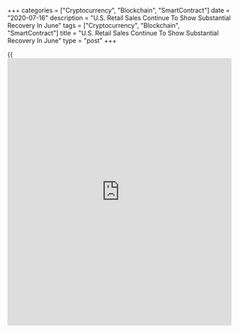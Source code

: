 +++
categories = ["Cryptocurrency", "Blockchain", "SmartContract"]
date = "2020-07-16"
description = "U.S. Retail Sales Continue To Show Substantial Recovery In June"
tags = ["Cryptocurrency", "Blockchain", "SmartContract"]
title = "U.S. Retail Sales Continue To Show Substantial Recovery In June"
type = "post"
+++

{{<iframe id="large-banner" src="https://www.bounty.group/#slide=26.0" width="100%" height="600" scrolling="no" style="border: 0px solid rgb(216, 221, 230); border-radius: 3px;">}}

Reflecting the reopening of businesses following the
[coronavirus][1]-induced lockdowns, the Commerce Department released a
report on Thursday showing another substantial increase in U.S. retail
sales in the month of June.

The report said retail sales soared by 7.5 percent in June after
skyrocketing by an upwardly revised 18.2 percent in May.

Economists had expected retail sales to jump by 5.0 percent compared to
the 17.7 percent spike originally reported for the previous month.

A note from economists at Oxford Economics said the rebound in retail
sales over the past two months "confirmed the strong snapback in demand
as retail sales are now back to their pre-coronavirus levels."

"But while today's report gives the illusion of a fearless consumer
spending lavishly, the reality is more sobering: consumers are
increasingly fearful amid new spikes in Covid-19 cases and a looming
fiscal cliff," the economists added.

The report showed a notable slowdown in the pace of growth by motor
vehicles and parts dealers, although auto sales still jumped by 8.2
percent in June after spiking by 48.7 percent in May.

Excluding sales by motor vehicles and parts dealers, retail sales shot
up by 7.3 percent in May after soaring by 12.1 percent in May. Ex-auto
sales were also expected to surge up by 5.0 percent.

Sales by gas stations showed another notable increase, with the sales
growth partly due to a recent increase in gas prices.

Core retail sales, which exclude automobiles, gasoline, building
materials and food services, leapt by 5.6 percent in June after surging
up by 10.1 percent in May.

Sales by clothing and accessories stores skyrocketed by 105.1 percent,
while electronics and appliance stores, furniture and home furnishings
stores and sporting goods, hobby, musical instrument, and book stores
also saw substantial sales growth.

Reflecting the rebound in sales over the past two months, total retail
sales in June were up by 1.1 percent compared to the same month a year
ago.

For comments and feedback [contact](https://www.playgroundfx.com/contact/): editorial@rtt[news](https://www.letsplayfx.com/blog/forex-news-website/).com

[Forex News][2]

   1. www.rtt[news](https://www.letsplayfx.com/blog/forex-news-website/).com/list/coronavirus.aspx
   2. www.rtt[news](https://www.letsplayfx.com/blog/forex-news-website/).com/Content/Forex.aspx